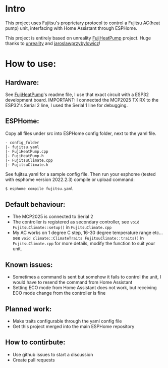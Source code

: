 # Intro
This project uses Fujitsu's proprietary protocol to control a Fujitsu AC(heat pump) unit, interfacing with Home Assistant through ESPHome.

This project is entirely based on unreality [FujiHeatPump](https://github.com/unreality/FujiHeatPump) project.
Huge thanks to [unreality](https://github.com/unreality/) and [jaroslawprzybylowicz](https://github.com/jaroslawprzybylowicz/fuji-iot)!

# How to use:
## Hardware:

See [FujiHeatPump](https://github.com/unreality/FujiHeatPump)'s readme file, I use that exact circuit with a ESP32 development board.
IMPORTANT: I connected the MCP2025 TX RX to the ESP32's Serial 2 line, I used the Serial 1 line for debugging.

## ESPHome:


Copy all files under src into ESPHome config folder, next to the yaml file.
```text
- config_folder
|- fujitsu.yaml
|- FujiHeatPump.cpp
|- FujiHeatPump.h
|- FujitsuClimate.cpp
|- FujitsuClimate.h
```
See fujitsu.yaml for a sample config file.
Then run your esphome (tested with esphome version 2022.2.3) compile or upload command:
```bash
$ esphome compile fujitsu.yaml
```

## Default behaviour:

* The MCP2025 is connected to Serial 2
* The controller is registered as secondary controller, see `void FujitsuClimate::setup()` in `FujitsuClimate.cpp`
* My AC works on 1 degree C step, 16-30 degree temperature range etc...
see `void climate::ClimateTraits FujitsuClimate::traits()` in `FujitsuClimate.cpp` for more details,
modify the function to suit your unit.

## Known issues:
* Sometimes a command is sent but somehow it fails to control the unit, I would have to resend the command from Home Assistant
* Setting ECO mode from Home Assistant does not work, but receiving ECO mode change from the controller is fine

## Planned work:
* Make traits configurable through the yaml config file
* Get this project merged into the main ESPHome repository

## How to contirbute:
* Use github issues to start a discussion
* Create pull requests
